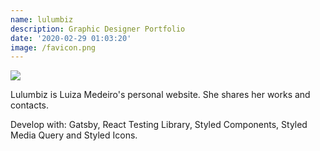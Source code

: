 ```yaml
---
name: lulumbiz
description: Graphic Designer Portfolio
date: '2020-02-29 01:03:20'
image: /favicon.png
---
```

[![](/mbizlogo.png)](https://www.lulumbiz.netlify.com)

Lulumbiz is Luiza Medeiro's personal website. She shares her works and contacts.

Develop with: Gatsby, React Testing Library, Styled Components, Styled Media Query and Styled Icons.
